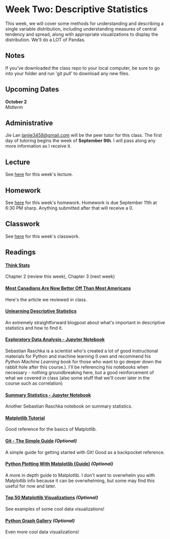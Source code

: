 # Week Two: Descriptive Statistics

This week, we will cover some methods for understanding and describing a single variable distribution, including understanding measures of central tendency and spread, along with appropriate visualizations to display the distribution. We'll do a LOT of Pandas.

## Notes

If you've downloaded the class repo to your local computer, be sure to go into your folder and run 'git pull' to download any new files.

## Upcoming Dates  

**October 2**  
*Midterm*

## Administrative

Jie Lan lanjie3458@gmail.com​ will be the peer tutor for this class. The first day of tutoring begins the week of **September 9th**. I will pass along any more information as I receive it.


## Lecture

See [here](https://github.com/CSC217/fall_2019/blob/master/week02-descriptive_statistics/Week_Two_Descriptive_Statistics.pdf) for this week's lecture.

## Homework

See [here](https://github.com/CSC217/fall_2019/blob/master/week02-descriptive_statistics/Homework_Two.ipynb) for this week's homework. Homework is due September 11th at 6:30 PM sharp. Anything submitted after that will receive a 0.

## Classwork

See [here](https://github.com/CSC217/fall_2019/blob/master/week02-descriptive_statistics/Descriptive_Statistics_Class_Workbook.ipynb) for this week's classwork.

## Readings

#### [Think Stats](http://greenteapress.com/thinkstats2/thinkstats2.pdf)  
Chapter 2 (review this week), Chapter 3 (next week)

#### [Most Canadians Are Now Better Off Than Most Americans](https://www.bloomberg.com/opinion/articles/2019-08-29/america-s-middle-class-is-losing-ground-to-canada-s)
Here's the article we reviewed in class.

#### [Unlearning Descriptive Statistics](http://debrouwere.org/2017/02/01/unlearning-descriptive-statistics)
An extremely straightforward blogpost about what's important in descriptive statistics and how to find it.

#### [Exploratory Data Analysis - Jupyter Notebook](https://github.com/rasbt/data-science-tutorial/blob/master/code/eda.ipynb)  
Sebastian Raschka is a scientist who's created a lot of good instructional materials for Python and machine learning (I own and recommend his *Python Machine Learning* book for those who want to go deeper down the rabbit hole after this course.). I'll be referencing his notebooks when necessary - nothing groundbreaking here, but a good reinforcement of what we covered in class (also some stuff that we'll cover later in the course such as correlation)

#### [Summary Statistics - Jupyter Notebook](https://github.com/rasbt/data-science-tutorial/blob/master/code/summary-stats.ipynb)  
Another Sebastian Raschka notebook on summary statistics.

#### [Matplotlib Tutorial](http://www.scipy-lectures.org/intro/matplotlib/matplotlib.html)
Good reference for the basics of Matplotlib.

#### [Git - The Simple Guide](http://rogerdudler.github.io/git-guide/) *(Optional)*    
A simple guide for getting started with Git! Good as a backpocket reference.

#### [Python Plotting With Matplotlib (Guide)](https://realpython.com/python-matplotlib-guide) *(Optional)*
A more in depth guide to Matplotlib. I don't want to overwhelm you with Matplotlib info because it can be overwhelming, but some may find this useful for now and later.

#### [Top 50 Matplotlib Visualizations](https://www.machinelearningplus.com/plots/top-50-matplotlib-visualizations-the-master-plots-python) *(Optional)*
See examples of some cool data visualizations!

#### [Python Graph Gallery](https://python-graph-gallery.com) *(Optional)*
Even more cool data visualizations!
